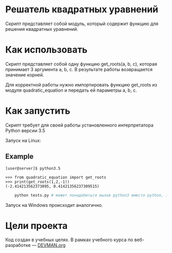 # Решатель квадратных уравнений

Скрипт представляет собой модуль, который содержит функцию для решения квадратных уравнений.

# Как использовать

Скрипт представляет собой одну функцию get_roots(a, b, c), которая принимает 3 аргумента a, b, c.
В результате работы возвращается значение корней.

Для корректной работы нужно импортировать функцию get_roots из модуля quadratic_equation и передать ей параметры a, b, c.


# Как запустить

Скрипт требует для своей работы установленного интерпретатора Python версии 3.5

Запуск на Linux:

## Example

    [user@server]$ python3.5

    >>> from quadratic_equation import get_roots
    >>> print(get_roots(1,2,-1))
    (-2.414213562373095, 0.41421356237309515)

```bash
    python tests.py # может понадобиться вызов python3 вместо python, зависит от настроек операционной системы
```
Запуск на Windows происходит аналогично.

# Цели проекта

Код создан в учебных целях. В рамках учебного курса по веб-разработке ― [DEVMAN.org](https://devman.org)

